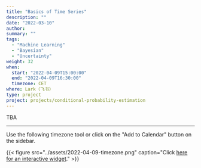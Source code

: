 ```yaml
---
title: "Basics of Time Series"
description: ""
date: "2022-03-10"
author:
summary: ""
tags:
  - "Machine Learning"
  - "Bayesian"
  - "Uncertainty"
weight: 32
when:
  start: "2022-04-09T15:00:00"
  end: "2022-04-09T16:30:00"
  timezone: CET
where: Lark（飞书）
type: project
project: projects/conditional-probability-estimation
---
```


TBA


---

Use the following timezone tool or click on the "Add to Calendar" button on the sidebar.


{{< figure src="../assets/2022-04-09-timezone.png" caption="Click [here for an interactive widget](https://www.worldtimebuddy.com/?qm=1&lid=1816670,2950159,5,21&h=1816670&date=2022-4-9&sln=21-22.5&hf=1)." >}}



[^matrix_completion_wiki]: {{< cite key="matrix_completion_wiki" >}}